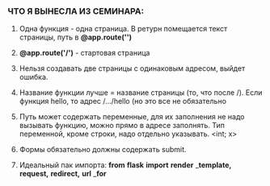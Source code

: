 ### ЧТО Я ВЫНЕСЛА ИЗ СЕМИНАРА:

1. Одна функция - одна страница. В ретурн помещается текст страницы, путь в **@app.route('')**

2. **@app.route('/')** - стартовая страница

3. Нельзя создавать две страницы с одинаковым адресом, выйдет ошибка.

4. Название функции лучше = название страницы (то, что после /). Если функция hello, то адрес /.../hello (но это все не обязательно

5. Путь может содержать переменные, для их заполнения не надо вызывать функцию, можно прямо в адресе заполнять. 
Тип переменной, кроме строки, надо отдельно указывать. <int; x>

6. Формы обязательно должны содержать submit.

7. Идеальный пак импорта: **from** **flask** **import** **render** _**template,** **request,** **redirect,** **url** _**for**
